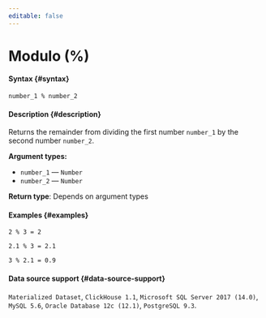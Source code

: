 ```yaml
---
editable: false
---
```


# Modulo (%)



#### Syntax {#syntax}


```
number_1 % number_2
```

#### Description {#description}
Returns the remainder from dividing the first number `number_1` by the second number `number_2`.

**Argument types:**
- `number_1` — `Number`
- `number_2` — `Number`


**Return type**: Depends on argument types

#### Examples {#examples}

```
2 % 3 = 2
```

```
2.1 % 3 = 2.1
```

```
3 % 2.1 = 0.9
```


#### Data source support {#data-source-support}

`Materialized Dataset`, `ClickHouse 1.1`, `Microsoft SQL Server 2017 (14.0)`, `MySQL 5.6`, `Oracle Database 12c (12.1)`, `PostgreSQL 9.3`.
